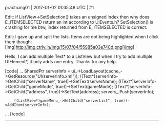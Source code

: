 practicing01 | 2017-01-02 01:05:48 UTC | #1

Edit: If ListView->SetSelection() takes an unsigned index then why does E_ITEMSELECTED return an int according to UIEvents.h?
SetSelection() is crashing for me btw, index returned from E_ITEMSELECTED is correct.

Edit: I gave up and split the lists.  Items are not being highlighted when I click them though:
[img]http://img.ctrlv.in/img/15/07/04/55985a03e740d.png[/img]

Hello, I can add multiple Text* to a ListView but when I try to add multiple UIElement*, it only adds one entry.  Thanks for any help.

[code]
...
		SharedPtr<UIElement> serverInfo = ui_->LoadLayout(cache_->GetResource<XMLFile>("UI/serverInfo.xml"));
		((Text*)serverInfo->GetChild("serverName", true))->SetText(serverName);
		((Text*)serverInfo->GetChild("gameMode", true))->SetText(gameMode);
		((Text*)serverInfo->GetChild("address", true))->SetText(address);
		servers_.Push(serverInfo);

		((ListView*)gameMenu_->GetChild("serverList", true))->AddItem(serverInfo);
...
[/code]

-------------------------

